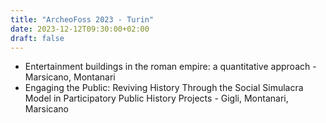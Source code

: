 ```yaml
---
title: "ArcheoFoss 2023 - Turin"
date: 2023-12-12T09:30:00+02:00
draft: false
---
```


* Entertainment buildings in the roman empire: a quantitative approach - Marsicano, Montanari
* Engaging the Public: Reviving History Through the Social Simulacra Model in Participatory Public History Projects - Gigli, Montanari, Marsicano
